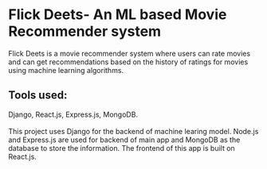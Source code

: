 # Flick Deets- An ML based Movie Recommender system

Flick Deets is a movie recommender system where users can rate movies and can get recommendations based on the history of ratings for movies using machine learning algorithms.

Tools used:
-----------
Django, React.js, Express.js, MongoDB. <br><br>
This project uses Django for the backend of machine learing model. Node.js and Express.js are used for backend of main app and MongoDB as the database to store the information.
The frontend of this app is built on React.js.
